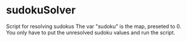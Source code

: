 # sudokuSolver
Script for resolving sudokus
The var "sudoku" is the map, preseted to 0. You only have to put the unresolved sudoku values and run the script.
